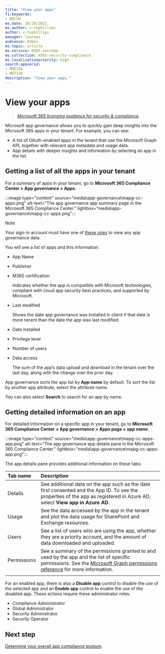 ```yaml
---
title: "View your apps"
f1.keywords:
- NOCSH
ms.date: 10/29/2021
ms.author: v-tophillips
author: v-tophillips
manager: laurawi
audience: Admin
ms.topic: article
ms.service: O365-seccomp
ms.collection: m365-security-compliance
ms.localizationpriority: high
search.appverid: 
- MOE150
- MET150
description: "View your apps."
---
```


# View your apps

>*[Microsoft 365 licensing guidance for security & compliance](https://aka.ms/ComplianceSD).*

Microsoft app governance allows you to quickly gain deep insights into the Microsoft 365 apps in your tenant. For example, you can see:

- A list of OAuth-enabled apps in the tenant that use the Microsoft Graph API, together with relevant app metadata and usage data.
- App details with deeper insights and information by selecting an app in the list.

## Getting a list of all the apps in your tenant

For a summary of apps in your tenant, go to **Microsoft 365 Compliance Center > App governance > Apps**.

:::image type="content" source="media\app-governance\mapg-cc-apps.png" alt-text="The app governance app summary page in the Microsoft 365 Compliance Center." lightbox="media\app-governance\mapg-cc-apps.png":::

>[!Note]
> Your sign-in account must have one of [these roles](app-governance-get-started.md#administrator-roles) to view any app governance data.
>

You will see a list of apps and this information:

- App Name
- Publisher
- M365 certification

  Indicates whether the app is compatible with Microsoft technologies, compliant with cloud app security best practices, and supported by Microsoft.

- Last modified

  Shows the date app governance was installed in client if that date is more recent than the date the app was last modified.

- Date installed
- Privilege level
- Number of users
- Data access

  The sum of the app’s data upload and download in the tenant over the last day, along with the change over the prior day.

App governance sorts the app list by **App name** by default. To sort the list by another app attribute, select the attribute name.

You can also select **Search** to search for an app by name.

## Getting detailed information on an app

For detailed information on a specific app in your tenant, go to **Microsoft 365 Compliance Center > App governance > Apps page > *app name***.

:::image type="content" source="media\app-governance\mapg-cc-apps-app.png" alt-text="The app governance app details pane in the Microsoft 365 Compliance Center." lightbox="media\app-governance\mapg-cc-apps-app.png":::

The app details pane provides additional information on these tabs:

| Tab name | Description |
|:-------|:-----|
| Details | See additional data on the app such as the date first consented and the App ID. To see the properties of the app as registered in Azure AD, select **View app in Azure AD**. |
| Usage |See the data accessed by the app in the tenant and plot the data usage for SharePoint and Exchange resources. |
| Users | See a list of users who are using the app, whether they are a priority account, and the amount of data downloaded and uploaded. |
| Permissions | See a summary of the permissions granted to and used by the app and the list of specific permissions. See the [Microsoft Graph permissions reference](/graph/permissions-reference) for more information. |
|||

For an enabled app, there is also a **Disable app** control to disable the use of the selected app and an **Enable app** control to enable the use of the disabled app. These actions require these administrator roles:

- Compliance Administrator
- Global Administrator
- Security Administrator
- Security Operator

## Next step

[Determine your overall app compliance posture](app-governance-visibility-insights-compliance-posture.md).
